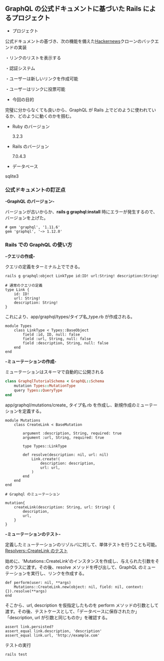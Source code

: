 ## GraphQL の公式ドキュメントに基づいた Rails によるプロジェクト

- プロジェクト

公式ドキュメントの基づき、次の機能を備えた[Hackernews](https://news.ycombinator.com)クローンのバックエンドの実装

・リンクのリストを表示する

・認証システム

・ユーザーは新しいリンクを作成可能

・ユーザーはリンクに投票可能

- 今回の目的

完璧に分からなくても良いから、GraphQL が Rails 上でどのように使われているか、どのように動くのかを掴む。

- Ruby のバージョン

  3.2.3

- Rails のバージョン

  7.0.4.3

- データベース

sqlite3

### 公式ドキュメントの訂正点

**-GraphQL のバージョン-**

バージョンが古いからか、**rails g graphql:install** 時にエラーが発生するので、バージョンを上げた。

```
# gem 'graphql', '1.11.6'
gem 'graphql', '~> 1.12.0'
```

### Rails での GraphQL の使い方

**-クエリの作成-**

クエリの定義をターミナル上でできる。

```
rails g graphql:object LinkType id:ID! url:String! description:String!

# 通常のクエリの定義
type Link {
    id: ID!
    url: String!
    description: String!
}
```

これにより、app/graphql/types/タイプ名\_type.rb が作成される。

```
module Types
    class LinkType < Types::BaseObject
        field :id, ID, null: false
        field :url, String, null: false
        field :description, String, null: false
    end
end
```

**-ミューテーションの作成-**

ミューテーションはスキーマで自動的に公開される

```/app/graphql/graphql_tutorial_schema.rb
class GraphqlTutorialSchema < GraphQL::Schema
    mutation Types::MutationType
    query Types::QueryType
end
```

app/graphql/mutations/create\_ タイプ名.rb を作成し、新規作成のミューテーションを定義する。

```
module Mutations
    class CreateLink < BaseMutation

        argument :description, String, required: true
        argument :url, String, required: true

        type Types::LinkType

        def resolve(description: nil, url: nil)
            Link.create!(
                description: description,
                url: url,
            )
        end
    end
end

# Graphql のミューテーション

mutation{
    createLink(description: String, url: String) {
        description,
        url,
    }
}
```

**-ミューテーションのテスト-**

定義したミューテーションのリゾルバに対して、単体テストを行うことも可能。[Resolvers::CreateLink のテスト]()

始めに、'Mutations::CreateLink'のインスタンスを作成し、与えられた引数をそのクラスに渡す。その後、resolve メソッドを呼び出して、GraphQL のミューテーションを実行し、リンクを作成する。

```
def perform(user: nil, **args)
    Mutations::CreateLink.new(object: nil, field: nil, context: {}).resolve(**args)
end
```

そこから、url, description を仮指定したものを perform メソッドの引数として渡す。その後、テストケースとして、「データベースに保存されたか」「description, url が引数と同じものか」を確認する。

```
assert link.persisted?
assert_equal link.description, 'description'
assert_equal link.url, 'http://example.com'
```

テストの実行

```
rails test
```
